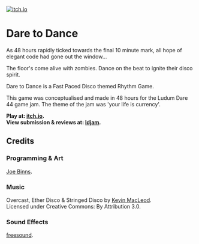 [![itch.io](https://joebinns.com/documents/banners/dare_to_dance_spread.png)](https://j0bbee.itch.io/dare-to-dance "Dare to Dance. Click to play")

# Dare to Dance

As 48 hours rapidly ticked towards the final 10 minute mark, all hope of elegant code had gone out the window...

The floor's come alive with zombies. Dance on the beat to ignite their disco spirit.

Dare to Dance is a Fast Paced Disco themed Rhythm Game.

This game was conceptualised and made in 48 hours for the Ludum Dare 44 game jam. The theme of the jam was 'your life is currency'.

**Play at: [itch.io](https://j0bbee.itch.io/dare-to-dance).**  
**View submission & reviews at: [ldjam](https://ldjam.com/events/ludum-dare/44/dare-to-dance).**

## Credits
### Programming & Art
[Joe Binns](https://joebinns.com/).

### Music
Overcast, Ether Disco & Stringed Disco by [Kevin MacLeod](incompetech.com).<br/>
Licensed under Creative Commons: By Attribution 3.0.

### Sound Effects
[freesound](https://freesound.org/people/Prof.Mudkip/sounds/386862/).




